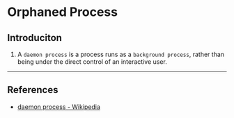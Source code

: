 #  Orphaned Process

## Introduciton

1. A `daemon process` is a process runs as a `background process`, rather than being under the direct control of an interactive user. 

---

## References

* [daemon process - Wikipedia](https://en.wikipedia.org/wiki/Daemon_(computing))

